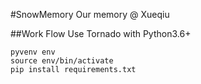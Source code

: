 #SnowMemory
Our memory @ Xueqiu  

##Work Flow
Use Tornado with Python3.6+  

```shell
pyvenv env
source env/bin/activate
pip install requirements.txt
```

